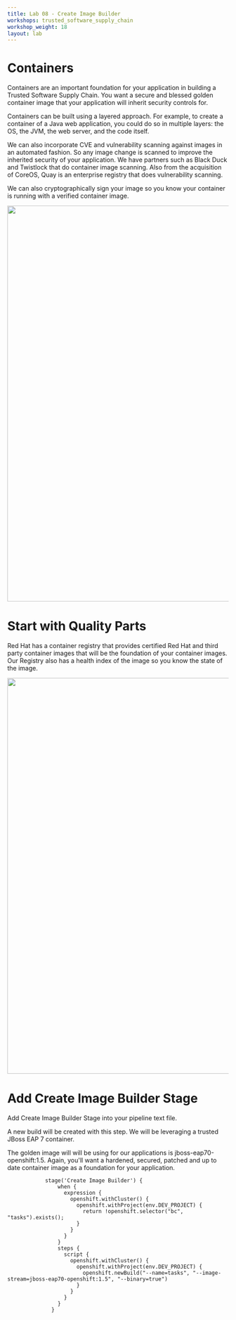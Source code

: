 ```yaml
---
title: Lab 08 - Create Image Builder
workshops: trusted_software_supply_chain
workshop_weight: 18
layout: lab
---
```

# Containers

Containers are an important foundation for your application in building a Trusted Software Supply Chain.  You want a secure and blessed golden container image that your application will inherit security controls for.

Containers can be built using a layered approach. For example, to create a container of a Java web application, you could do so in multiple layers: the OS, the JVM, the web server, and the code itself.

We can also incorporate CVE and vulnerability scanning against images in an automated fashion.  So any image change is scanned to improve the inherited security of your application.  We have partners such as Black Duck and Twistlock that do container image scanning.  Also from the acquisition of CoreOS, Quay is an enterprise registry that does vulnerability scanning.

We can also cryptographically sign your image so you know your container is running with a verified container image.

<img src="../images/golden_images.png" width="900" />

# Start with Quality Parts

Red Hat has a container registry that provides certified Red Hat and third party container images that will be the foundation of your container images.  Our Registry also has a health index of the image so you know the state of the image.

<img src="../images/rh_container_catalog.png" width="900" />

# Add Create Image Builder Stage

Add Create Image Builder Stage into your pipeline text file.

A new build will be created with this step.  We will be leveraging a trusted JBoss EAP 7 container.

The golden image will will be using for our applications is jboss-eap70-openshift:1.5.  Again, you'll want a hardened, secured, patched and up to date container image as a foundation for your application.

```
            stage('Create Image Builder') {
                when {
                  expression {
                    openshift.withCluster() {
                      openshift.withProject(env.DEV_PROJECT) {
                        return !openshift.selector("bc", "tasks").exists();
                      }
                    }
                  }
                }
                steps {
                  script {
                    openshift.withCluster() {
                      openshift.withProject(env.DEV_PROJECT) {
                        openshift.newBuild("--name=tasks", "--image-stream=jboss-eap70-openshift:1.5", "--binary=true")
                      }
                    }
                  }
                }
              }
```

